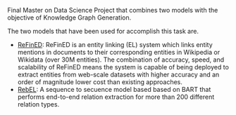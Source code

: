 Final Master on Data Science Project that combines two models with the objective of Knowledge Graph Generation.

The two models that have been used for accomplish this task are.
* [ReFinED](https://github.com/amazon-science/ReFinED): ReFinED is an entity linking (EL) system which links entity mentions in documents to their corresponding entities in Wikipedia or Wikidata (over 30M entities). The combination of accuracy, speed, and scalability of ReFinED means the system is capable of being deployed to extract entities from web-scale datasets with higher accuracy and an order of magnitude lower cost than existing approaches.
* [RebEL](https://github.com/Babelscape/rebel): A sequence to secuence model based based on BART that performs end-to-end relation extraction for more than 200 different relation types.

